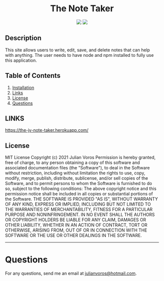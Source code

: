 <h1 align="center"><strong>The Note Taker</strong></h1>
<p align="center">
  <img src="https://img.shields.io/github/languages/top/JuVoros/the-note-taker">
  <img src="https://img.shields.io/badge/License-MIT-blue.svg">
</p>

## Description

This site allows users to write, edit, save, and delete notes that can help with anything. The user needs to have node and npm installed to fully use this application.

## Table of Contents
1. [Installation](#installation)
2. [Links](#links)
4. [License](#license)
7. [Questions](#questions)

## LINKS
https://the-jv-note-taker.herokuapp.com/



## License
MIT License
Copyright (c) 2021 Julian Voros
Permission is hereby granted, free of charge, to any person obtaining a copy
of this software and associated documentation files (the "Software"), to deal
in the Software without restriction, including without limitation the rights
to use, copy, modify, merge, publish, distribute, sublicense, and/or sell
copies of the Software, and to permit persons to whom the Software is
furnished to do so, subject to the following conditions:
The above copyright notice and this permission notice shall be included in all
copies or substantial portions of the Software.
THE SOFTWARE IS PROVIDED "AS IS", WITHOUT WARRANTY OF ANY KIND, EXPRESS OR
IMPLIED, INCLUDING BUT NOT LIMITED TO THE WARRANTIES OF MERCHANTABILITY,
FITNESS FOR A PARTICULAR PURPOSE AND NONINFRINGEMENT. IN NO EVENT SHALL THE
AUTHORS OR COPYRIGHT HOLDERS BE LIABLE FOR ANY CLAIM, DAMAGES OR OTHER
LIABILITY, WHETHER IN AN ACTION OF CONTRACT, TORT OR OTHERWISE, ARISING FROM,
OUT OF OR IN CONNECTION WITH THE SOFTWARE OR THE USE OR OTHER DEALINGS IN THE
SOFTWARE.

---
# Questions
For any questions, send me an email at julianvoros@hotmail.com.
